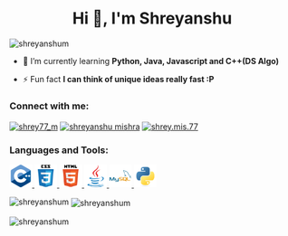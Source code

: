 
<h1 align="center">Hi 👋, I'm Shreyanshu</h1>

<p align="left"> <img src="https://komarev.com/ghpvc/?username=shreyanshum&label=Profile%20views&color=0e75b6&style=flat" alt="shreyanshum" /> </p>

- 🌱 I’m currently learning **Python, Java, Javascript and C++(DS Algo)**

- ⚡ Fun fact **I can think of unique ideas really fast :P**

<h3 align="left">Connect with me:</h3>
<p align="left">
<a href="https://twitter.com/shrey77_m" target="blank"><img align="center" src="https://raw.githubusercontent.com/rahuldkjain/github-profile-readme-generator/master/src/images/icons/Social/twitter.svg" alt="shrey77_m" height="30" width="40" /></a>
<a href="https://www.linkedin.com/in/shreyanshu-mishra-212700224/" target="blank"><img align="center" src="https://raw.githubusercontent.com/rahuldkjain/github-profile-readme-generator/master/src/images/icons/Social/linked-in-alt.svg" alt="shreyanshu mishra" height="30" width="40" /></a>
<a href="https://instagram.com/shrey_mis" target="blank"><img align="center" src="https://raw.githubusercontent.com/rahuldkjain/github-profile-readme-generator/master/src/images/icons/Social/instagram.svg" alt="shrey.mis.77" height="30" width="40" /></a>
</p>

<h3 align="left">Languages and Tools:</h3>
<p align="left"> <a href="https://www.w3schools.com/cpp/" target="_blank" rel="noreferrer"> <img src="https://raw.githubusercontent.com/devicons/devicon/master/icons/cplusplus/cplusplus-original.svg" alt="cplusplus" width="40" height="40"/> </a> <a href="https://www.w3schools.com/css/" target="_blank" rel="noreferrer"> <img src="https://raw.githubusercontent.com/devicons/devicon/master/icons/css3/css3-original-wordmark.svg" alt="css3" width="40" height="40"/> </a> <a href="https://www.w3.org/html/" target="_blank" rel="noreferrer"> <img src="https://raw.githubusercontent.com/devicons/devicon/master/icons/html5/html5-original-wordmark.svg" alt="html5" width="40" height="40"/> </a> <a href="https://www.java.com" target="_blank" rel="noreferrer"> <img src="https://raw.githubusercontent.com/devicons/devicon/master/icons/java/java-original.svg" alt="java" width="40" height="40"/> </a> <a href="https://www.mysql.com/" target="_blank" rel="noreferrer"> <img src="https://raw.githubusercontent.com/devicons/devicon/master/icons/mysql/mysql-original-wordmark.svg" alt="mysql" width="40" height="40"/> </a> <a href="https://www.python.org" target="_blank" rel="noreferrer"> <img src="https://raw.githubusercontent.com/devicons/devicon/master/icons/python/python-original.svg" alt="python" width="40" height="40"/> </a> </p>

<p><img align="left" src="https://github-readme-stats.vercel.app/api/top-langs?username=shreyanshum&show_icons=true&locale=en&layout=compact" alt="shreyanshum" /></p>

<p>&nbsp;<img align="center" src="https://github-readme-stats.vercel.app/api?username=shreyanshum&show_icons=true&locale=en" alt="shreyanshum" /></p>

<p><img align="center" src="https://github-readme-streak-stats.herokuapp.com/?user=shreyanshum&" alt="shreyanshum" /></p>
